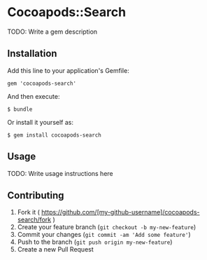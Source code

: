 # Cocoapods::Search

TODO: Write a gem description

## Installation

Add this line to your application's Gemfile:

    gem 'cocoapods-search'

And then execute:

    $ bundle

Or install it yourself as:

    $ gem install cocoapods-search

## Usage

TODO: Write usage instructions here

## Contributing

1. Fork it ( https://github.com/[my-github-username]/cocoapods-search/fork )
2. Create your feature branch (`git checkout -b my-new-feature`)
3. Commit your changes (`git commit -am 'Add some feature'`)
4. Push to the branch (`git push origin my-new-feature`)
5. Create a new Pull Request

